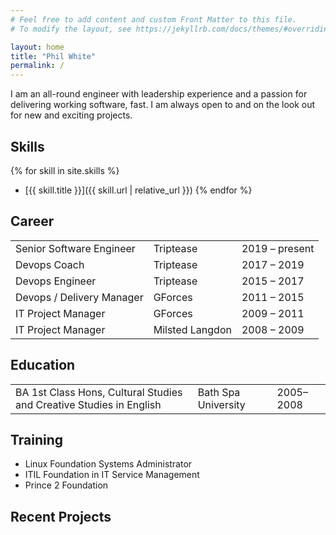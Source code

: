 ```yaml
---
# Feel free to add content and custom Front Matter to this file.
# To modify the layout, see https://jekyllrb.com/docs/themes/#overriding-theme-defaults

layout: home
title: "Phil White"
permalink: /
---
```


I am an all-round engineer with leadership experience and a passion for delivering working software, fast. I am always open to and on the look out for new and exciting projects.

## Skills
{% for skill in site.skills %}
- [{{ skill.title }}]({{ skill.url | relative_url }})
{% endfor %}

## Career

|                           |                 |                |
|---------------------------|-----------------|----------------|                 
| Senior Software Engineer  | Triptease       | 2019 – present |
| Devops Coach              | Triptease       | 2017 – 2019    |
| Devops Engineer           | Triptease       | 2015 – 2017    |
| Devops / Delivery Manager | GForces         | 2011 – 2015    |
| IT Project Manager        | GForces         | 2009 – 2011    |
| IT Project Manager        | Milsted Langdon | 2008 – 2009    |

## Education
|                                                                     |                     |           |                       
|---------------------------------------------------------------------|---------------------|-----------|
| BA 1st Class Hons, Cultural Studies and Creative Studies in English | Bath Spa University | 2005–2008 |

## Training
- Linux Foundation Systems Administrator
- ITIL Foundation in IT Service Management
- Prince 2 Foundation

## Recent Projects